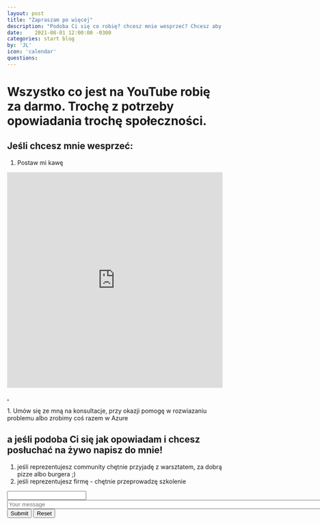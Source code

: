 ```yaml
---
layout: post
title: "Zapraszam po więcej"
description: "Podoba Ci się co robię? chcesz mnie wesprzeć? Chcesz aby takie szkolenie pojawiło się w Twojej firmię? Czytaj więcej..."
date:    2021-08-01 12:00:00 -0300
categories: start blog
by: 'JL'
icon: 'calendar'
questions:
---
```

# Wszystko co jest na YouTube robię za darmo. Trochę z potrzeby opowiadania trochę społeczności.
## Jeśli chcesz mnie wesprzeć:
1. Postaw mi kawę
<div style="width:100%;height:0;padding-bottom:100%;position:relative;"><iframe src="https://giphy.com/embed/FoAQVAmLEsOz8DV2HS" width="100%" height="100%" style="position:absolute" frameBorder="0" class="giphy-embed" allowFullScreen></iframe></div><p><a href="https://www.buymeacoffee.com/jolamch">.</a></p>
1. Umów się ze mną na konsultacje, przy okazji pomogę w rozwiazaniu problemu albo zrobimy coś razem w Azure

<!-- Calendly badge widget begin -->
<link href="https://assets.calendly.com/assets/external/widget.css" rel="stylesheet">
<script src="https://assets.calendly.com/assets/external/widget.js" type="text/javascript" async></script>
<script type="text/javascript">window.onload = function() { Calendly.initBadgeWidget({ url: 'https://calendly.com/programistkaikot/azure4devs?primary_color=8700ff', text: 'Schedule time with me', color: '#774d8d', textColor: '#ffffff', branding: true }); }</script>
<!-- Calendly badge widget end -->

## a jeśli podoba Ci się jak opowiadam i chcesz posłuchać na żywo napisz do mnie!
1. jeśli reprezentujesz community chętnie przyjadę z warsztatem, za dobrą pizze albo burgera ;) 
2. jeśli reprezentujesz firmę - chętnie przeprowadzę szkolenie

<form method="post"
action="https://formbucket.com/f/buk_tlWF0NFo5ueq31IBzNgFDR9K">
<input type="email" name="email"/>

<input type="text" name="message" placeholder="Your message" size="100"/>
<input type="submit"/>
<input type="reset" />
</form>
